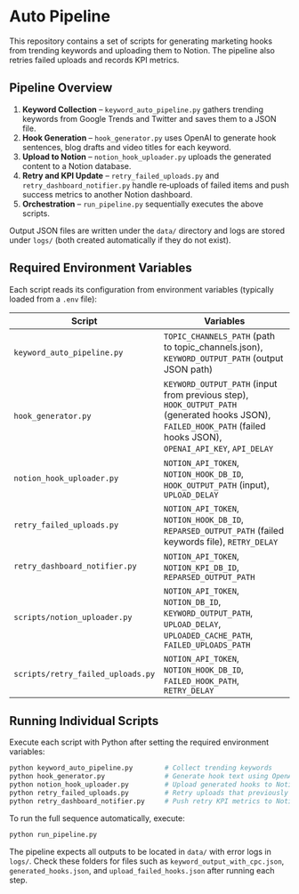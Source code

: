 # Auto Pipeline

This repository contains a set of scripts for generating marketing hooks from trending keywords and uploading them to Notion. The pipeline also retries failed uploads and records KPI metrics.

## Pipeline Overview
1. **Keyword Collection** – `keyword_auto_pipeline.py` gathers trending keywords from Google Trends and Twitter and saves them to a JSON file.
2. **Hook Generation** – `hook_generator.py` uses OpenAI to generate hook sentences, blog drafts and video titles for each keyword.
3. **Upload to Notion** – `notion_hook_uploader.py` uploads the generated content to a Notion database.
4. **Retry and KPI Update** – `retry_failed_uploads.py` and `retry_dashboard_notifier.py` handle re‑uploads of failed items and push success metrics to another Notion dashboard.
5. **Orchestration** – `run_pipeline.py` sequentially executes the above scripts.

Output JSON files are written under the `data/` directory and logs are stored under `logs/` (both created automatically if they do not exist).

## Required Environment Variables
Each script reads its configuration from environment variables (typically loaded from a `.env` file):

| Script | Variables |
|-------|-----------|
|`keyword_auto_pipeline.py`|`TOPIC_CHANNELS_PATH` (path to topic_channels.json), `KEYWORD_OUTPUT_PATH` (output JSON path)|
|`hook_generator.py`|`KEYWORD_OUTPUT_PATH` (input from previous step), `HOOK_OUTPUT_PATH` (generated hooks JSON), `FAILED_HOOK_PATH` (failed hooks JSON), `OPENAI_API_KEY`, `API_DELAY`|
|`notion_hook_uploader.py`|`NOTION_API_TOKEN`, `NOTION_HOOK_DB_ID`, `HOOK_OUTPUT_PATH` (input), `UPLOAD_DELAY`|
|`retry_failed_uploads.py`|`NOTION_API_TOKEN`, `NOTION_HOOK_DB_ID`, `REPARSED_OUTPUT_PATH` (failed keywords file), `RETRY_DELAY`|
|`retry_dashboard_notifier.py`|`NOTION_API_TOKEN`, `NOTION_KPI_DB_ID`, `REPARSED_OUTPUT_PATH`|
|`scripts/notion_uploader.py`|`NOTION_API_TOKEN`, `NOTION_DB_ID`, `KEYWORD_OUTPUT_PATH`, `UPLOAD_DELAY`, `UPLOADED_CACHE_PATH`, `FAILED_UPLOADS_PATH`|
|`scripts/retry_failed_uploads.py`|`NOTION_API_TOKEN`, `NOTION_HOOK_DB_ID`, `FAILED_HOOK_PATH`, `RETRY_DELAY`|

## Running Individual Scripts
Execute each script with Python after setting the required environment variables:

```bash
python keyword_auto_pipeline.py        # Collect trending keywords
python hook_generator.py               # Generate hook text using OpenAI
python notion_hook_uploader.py         # Upload generated hooks to Notion
python retry_failed_uploads.py         # Retry uploads that previously failed
python retry_dashboard_notifier.py     # Push retry KPI metrics to Notion
```

To run the full sequence automatically, execute:

```bash
python run_pipeline.py
```

The pipeline expects all outputs to be located in `data/` with error logs in `logs/`. Check these folders for files such as `keyword_output_with_cpc.json`, `generated_hooks.json`, and `upload_failed_hooks.json` after running each step.
